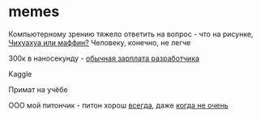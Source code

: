 # memes

Компьютерному зрению тяжело ответить на вопрос - что на рисунке, [Чихуахуа или маффин?](https://www.freecodecamp.org/news/chihuahua-or-muffin-my-search-for-the-best-computer-vision-api-cbda4d6b425d/) Человеку, конечно, не легче

300к в наносекунду - [обычная зарплата разработчика](https://habr.com/ru/post/570430/)

Kaggle

Примат на учёбе

ООО мой питончик - питон хорош [всегда](https://xkcd.ru/353/), даже [когда не очень](https://xkcd.com/1987/)
